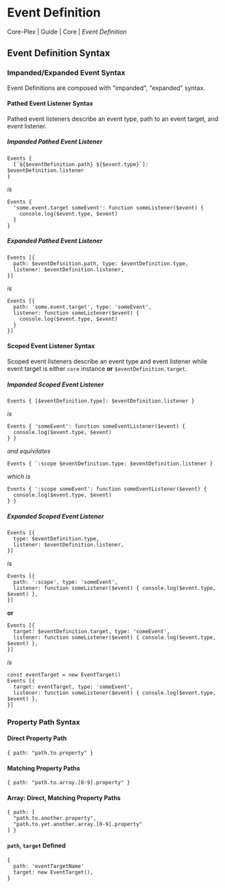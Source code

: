# Event Definition
Core-Plex \| Guide \| Core \| *Event Definition*  

## Event Definition Syntax
### Impanded/Expanded Event Syntax
Event Definitions are composed with "impanded", "expanded" syntax.  
#### Pathed Event Listener Syntax
Pathed event listeners describe an event type, path to an event target, and event listener.  
##### Impanded Pathed Event Listener
```
Events {
  [`${$eventDefinition.path} ${$event.type}`]: $eventDefinition.listener
}
```
*is*  
```
Events {
  'some.event.target someEvent': function someListener($event) {
    console.log($event.type, $event)
  }
}
```
##### Expanded Pathed Event Listener
```
Events [{
  path: $eventDefinition.path, type: $eventDefinition.type,
  listener: $eventDefinition.listener,
}]
```
*is*  
```
Events [{
  path: 'some.event.target', type: 'someEvent',
  listener: function someListener($event) {
    console.log($event.type, $event)
  }
}]
```
#### Scoped Event Listener Syntax
Scoped event listeners describe an event type and event listener while event target is either `core` instance **or** `$eventDefinition.target`.  
##### Impanded Scoped Event Listener
```
Events { [$eventDefinition.type]: $eventDefinition.listener }
```
*is*  
```
Events { 'someEvent': function someEventListener($event) {
  console.log($event.type, $event)
} }
```
*and equivilates*  
```
Events { `:scope $eventDefinition.type: $eventDefinition.listener }
```
*which is*  
```
Events { ':scope someEvent': function someEventListener($event) {
  console.log($event.type, $event)
} }
```

##### Expanded Scoped Event Listener
```
Events [{
  type: $eventDefinition.type, 
  listener: $eventDefinition.listener,
}]
```
*is*  
```
Events [{
  path: ':scope', type: 'someEvent',
  listener: function someListener($event) { console.log($event.type, $event) },
}]
```
**or**  
```
Events [{
  target: $eventDefinition.target, type: 'someEvent',
  listener: function someListener($event) { console.log($event.type, $event) },
}]
```
*is*  
```
const eventTarget = new EventTarget()
Events [{
  target: eventTarget, type: 'someEvent',
  listener: function someListener($event) { console.log($event.type, $event) },
}]
```

### Property Path Syntax
#### Direct Property Path
```
{ path: "path.to.property" }
```

#### Matching Property Paths
```
{ path: "path.to.array.[0-9].property" }
```

#### Array: Direct, Matching Property Paths
```
{ path: [
  "path.to.another.property",
  "path.to.yet.another.array.[0-9].property"
] }
```

#### `path`, `target` Defined
```
{
  path: 'eventTargetName'
  target: new EventTarget(),
}
```

